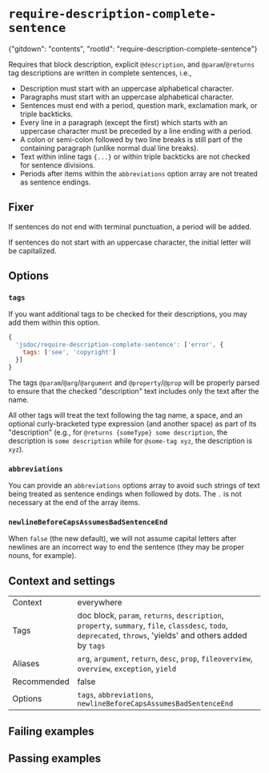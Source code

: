 # `require-description-complete-sentence`

{"gitdown": "contents", "rootId": "require-description-complete-sentence"}

Requires that block description, explicit `@description`, and
`@param`/`@returns` tag descriptions are written in complete sentences, i.e.,

* Description must start with an uppercase alphabetical character.
* Paragraphs must start with an uppercase alphabetical character.
* Sentences must end with a period, question mark, exclamation mark, or triple backticks.
* Every line in a paragraph (except the first) which starts with an uppercase
  character must be preceded by a line ending with a period.
* A colon or semi-colon followed by two line breaks is still part of the
  containing paragraph (unlike normal dual line breaks).
* Text within inline tags `{...}` or within triple backticks are not checked for sentence divisions.
* Periods after items within the `abbreviations` option array are not treated
  as sentence endings.

## Fixer

If sentences do not end with terminal punctuation, a period will be added.

If sentences do not start with an uppercase character, the initial
letter will be capitalized.

## Options

### `tags`

If you want additional tags to be checked for their descriptions, you may
add them within this option.

```js
{
  'jsdoc/require-description-complete-sentence': ['error', {
    tags: ['see', 'copyright']
  }]
}
```

The tags `@param`/`@arg`/`@argument` and `@property`/`@prop` will be properly
parsed to ensure that the checked "description" text includes only the text
after the name.

All other tags will treat the text following the tag name, a space, and
an optional curly-bracketed type expression (and another space) as part of
its "description" (e.g., for `@returns {someType} some description`, the
description is `some description` while for `@some-tag xyz`, the description
is `xyz`).

### `abbreviations`

You can provide an `abbreviations` options array to avoid such strings of text
being treated as sentence endings when followed by dots. The `.` is not
necessary at the end of the array items.

### `newlineBeforeCapsAssumesBadSentenceEnd`

When `false` (the new default), we will not assume capital letters after
newlines are an incorrect way to end the sentence (they may be proper
nouns, for example).

## Context and settings

|||
|---|---|
|Context|everywhere|
|Tags|doc block, `param`, `returns`, `description`, `property`, `summary`, `file`, `classdesc`, `todo`, `deprecated`, `throws`, 'yields' and others added by `tags`|
|Aliases|`arg`, `argument`, `return`, `desc`, `prop`, `fileoverview`, `overview`, `exception`, `yield`|
|Recommended|false|
|Options|`tags`, `abbreviations`, `newlineBeforeCapsAssumesBadSentenceEnd`|

## Failing examples

<!-- assertions-failing requireDescriptionCompleteSentence -->

## Passing examples

<!-- assertions-passing requireDescriptionCompleteSentence -->
